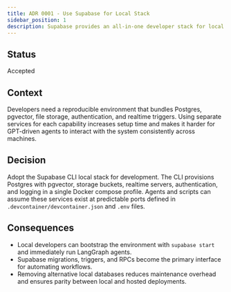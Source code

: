 ```yaml
---
title: ADR 0001 - Use Supabase for Local Stack
sidebar_position: 1
description: Supabase provides an all-in-one developer stack for local quantitative research.
---
```


## Status

Accepted

## Context

Developers need a reproducible environment that bundles Postgres, pgvector, file storage, authentication, and realtime triggers. Using separate services for each capability increases setup time and makes it harder for GPT-driven agents to interact with the system consistently across machines.

## Decision

Adopt the Supabase CLI local stack for development. The CLI provisions Postgres with pgvector, storage buckets, realtime servers, authentication, and logging in a single Docker compose profile. Agents and scripts can assume these services exist at predictable ports defined in `.devcontainer/devcontainer.json` and `.env` files.

## Consequences

- Local developers can bootstrap the environment with `supabase start` and immediately run LangGraph agents.
- Supabase migrations, triggers, and RPCs become the primary interface for automating workflows.
- Removing alternative local databases reduces maintenance overhead and ensures parity between local and hosted deployments.
